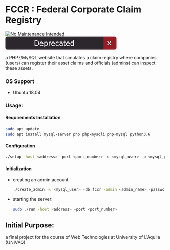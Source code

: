 # FCCR : Federal Corporate Claim Registry
[![No Maintenance Intended](http://unmaintained.tech/badge.svg)]()
[![Deprecated](https://github.com/AlyShmahell/AlyShmahell-GraphicDesign/blob/master/deprecated.svg)]()

a PHP7/MySQL website that simulates a claim registry where companies (users) can register their asset claims and officials (admins) can inspect these assets.  

### OS Support
- Ubuntu 18.04

### Usage:
#### Requirements Installation
```sh
sudo apt update  
sudo apt install mysql-server php php-mysqli php-mysql python3.6  
```
#### Configuration
```sh
./setup -host <address> -port <port_number> -u <mysql_user> -p <mysql_password> -db fccr
```
#### Initialization
- creating an admin account.  
    ```sh
    ./create_admin -u <mysql_user> -db fccr -admin <admin_name> -password <admin_password>  
    ```
- starting the server:  
    ```sh
    sudo ./run -host <address> -port <port_number>
    ```

## Initial Purpose:
a final project for the course of Web Technologies at University of L'Aquila (UNIVAQ).
